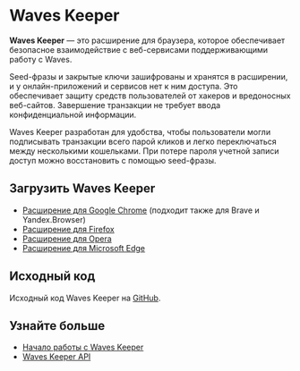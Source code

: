 # Waves Keeper

**Waves Keeper** — это расширение для браузера, которое обеспечивает безопасное взаимодействие с веб-сервисами поддерживающими работу с Waves.

Seed-фразы и закрытые ключи зашифрованы и хранятся в расширении, и у онлайн-приложений и сервисов нет к ним доступа. Это обеспечивает защиту средств пользователей от хакеров и вредоносных веб-сайтов. Завершение транзакции не требует ввода конфиденциальной информации.

Waves Keeper разработан для удобства, чтобы пользователи могли подписывать транзакции всего парой кликов и легко переключаться между несколькими кошельками. При потере пароля учетной записи доступ можно восстановить с помощью seed-фразы.

## Загрузить Waves Keeper

* [Расширение для Google Chrome](https://chrome.google.com/webstore/detail/waves-keeper/lpilbniiabackdjcionkobglmddfbcjo) (подходит также для Brave и Yandex.Browser)
* [Расширение для Firefox](https://addons.mozilla.org/en-US/firefox/addon/waves-keeper)
* [Расширение для Opera](https://addons.opera.com/en/extensions/details/waves-keeper)
* [Расширение для Microsoft Edge](https://www.microsoft.com/en-us/p/waves-keeper/9npz1hrq32nt?activetab=pivot:overviewtab)

## Исходный код

Исходный код Waves Keeper на [GitHub](https://github.com/wavesplatform/waveskeeper).

## Узнайте больше

* [Начало работы с Waves Keeper](/ru/ecosystem/waves-keeper/getting-started-with-keeper)
* [Waves Keeper API](/ru/ecosystem/waves-keeper/waves-keeper-api)
